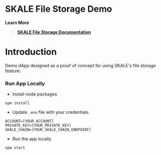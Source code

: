 
# SKALE File Storage Demo

**Learn More**
> **[SKALE File Storage Documentation](https://developers.skalelabs.com/file-storage/)**

# Introduction

Demo dApp designed as a proof of concept for using SKALE's file storage feature.

### Run App Locally

+ Install node packages

```
npm install
```

+ Update `.env` file with your credentials.

```
ACCOUNT=[YOUR_ACCOUNT]
PRIVATE_KEY=[YOUR_PRIVATE_KEY]
SKALE_CHAIN=[YOUR_SKALE_CHAIN_ENDPOINT]
```

+ Run the app locally

```
npm start
```
    
